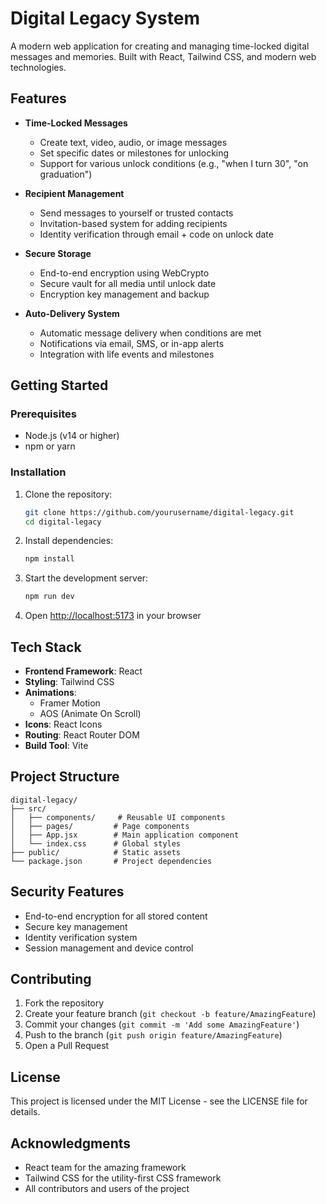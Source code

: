 # Digital Legacy System

A modern web application for creating and managing time-locked digital messages and memories. Built with React, Tailwind CSS, and modern web technologies.

## Features

- **Time-Locked Messages**
  - Create text, video, audio, or image messages
  - Set specific dates or milestones for unlocking
  - Support for various unlock conditions (e.g., "when I turn 30", "on graduation")

- **Recipient Management**
  - Send messages to yourself or trusted contacts
  - Invitation-based system for adding recipients
  - Identity verification through email + code on unlock date

- **Secure Storage**
  - End-to-end encryption using WebCrypto
  - Secure vault for all media until unlock date
  - Encryption key management and backup

- **Auto-Delivery System**
  - Automatic message delivery when conditions are met
  - Notifications via email, SMS, or in-app alerts
  - Integration with life events and milestones

## Getting Started

### Prerequisites

- Node.js (v14 or higher)
- npm or yarn

### Installation

1. Clone the repository:
   ```bash
   git clone https://github.com/yourusername/digital-legacy.git
   cd digital-legacy
   ```

2. Install dependencies:
   ```bash
   npm install
   ```

3. Start the development server:
   ```bash
   npm run dev
   ```

4. Open [http://localhost:5173](http://localhost:5173) in your browser

## Tech Stack

- **Frontend Framework**: React
- **Styling**: Tailwind CSS
- **Animations**: 
  - Framer Motion
  - AOS (Animate On Scroll)
- **Icons**: React Icons
- **Routing**: React Router DOM
- **Build Tool**: Vite

## Project Structure

```
digital-legacy/
├── src/
│   ├── components/     # Reusable UI components
│   ├── pages/         # Page components
│   ├── App.jsx        # Main application component
│   └── index.css      # Global styles
├── public/            # Static assets
└── package.json       # Project dependencies
```

## Security Features

- End-to-end encryption for all stored content
- Secure key management
- Identity verification system
- Session management and device control

## Contributing

1. Fork the repository
2. Create your feature branch (`git checkout -b feature/AmazingFeature`)
3. Commit your changes (`git commit -m 'Add some AmazingFeature'`)
4. Push to the branch (`git push origin feature/AmazingFeature`)
5. Open a Pull Request

## License

This project is licensed under the MIT License - see the LICENSE file for details.

## Acknowledgments

- React team for the amazing framework
- Tailwind CSS for the utility-first CSS framework
- All contributors and users of the project
